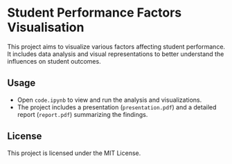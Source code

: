 # Student Performance Factors Visualisation

This project aims to visualize various factors affecting student performance. It includes data analysis and visual representations to better understand the influences on student outcomes.

## Usage

- Open `code.ipynb` to view and run the analysis and visualizations.
- The project includes a presentation (`presentation.pdf`) and a detailed report (`report.pdf`) summarizing the findings.

## License

This project is licensed under the MIT License.
